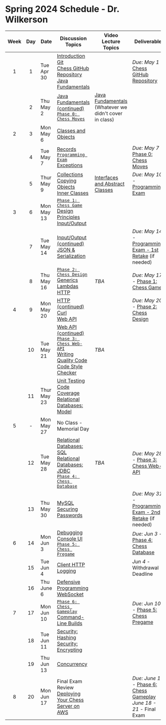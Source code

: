 # Spring 2024 Schedule - Dr. Wilkerson

| Week | Day | Date       | Discussion Topics                                                | Video Lecture Topics            | Deliverable                              |
| :--: | :-: | ---------- | ----------------------------------------------------------------- | ------------------------------- | ---------------------------------------- |
|  1   |  1  | Tue Apr 30  | [Introduction](https://github.com/softwareconstruction240/softwareconstruction/blob/main/instruction/introduction/introduction.md)<br /> [Git](https://github.com/softwareconstruction240/softwareconstruction/blob/main/instruction/git/git.md)<br /> [Chess GitHub Repository](https://github.com/softwareconstruction240/softwareconstruction/blob/main/chess/chess-github-repository/chess-github-repository.md)<br />[Java Fundamentals](https://github.com/softwareconstruction240/softwareconstruction/blob/main/instruction/java-fundamentals/java-fundamentals.md) |                                 | _Due: May 1_ - [Chess GitHub Repository](https://github.com/softwareconstruction240/softwareconstruction/blob/main/chess/chess-github-repository/chess-github-repository.md) |
|      |  2  | Thu May 2 | [Java Fundamentals (continued)](https://github.com/softwareconstruction240/softwareconstruction/blob/main/instruction/java-fundamentals/java-fundamentals.md)<br/> [`Phase 0: Chess Moves`](https://github.com/softwareconstruction240/softwareconstruction/blob/main/chess/0-chess-moves/chess-moves.md) | [Java Fundamentals](https://github.com/softwareconstruction240/softwareconstruction/blob/main/instruction/java-fundamentals/java-fundamentals.md)<br />(Whatever we didn't cover in class) | |
|  2   |  3  | Mon May 6 | [Classes and Objects](https://github.com/softwareconstruction240/softwareconstruction/blob/main/instruction/classes-and-objects/classes-and-objects.md) | | |
|      |  4  | Tue May 7 | [Records](https://github.com/softwareconstruction240/softwareconstruction/blob/main/instruction/records/records.md)<br /> [`Programming Exam`](https://byu.instructure.com/courses/24410/assignments) <br /> [Exceptions](https://github.com/softwareconstruction240/softwareconstruction/blob/main/instruction/exceptions/exceptions.md) | | _Due: May 7_ - [Phase 0: Chess Moves](https://github.com/softwareconstruction240/softwareconstruction/blob/main/chess/0-chess-moves/chess-moves.md) |
|      |  5  | Thur May 9 | [Collections](https://github.com/softwareconstruction240/softwareconstruction/blob/main/instruction/collections/collections.md)<br/> [Copying Objects](https://github.com/softwareconstruction240/softwareconstruction/blob/main/instruction/copying-objects/copying-objects.md)<br />[Inner Classes](https://github.com/softwareconstruction240/softwareconstruction/blob/main/instruction/inner-classes/inner-classes.md) | [Interfaces and Abstract Classes](https://github.com/softwareconstruction240/softwareconstruction/blob/main/instruction/interfaces-abstract-classes/interfaces-and-abstract-classes.md) | _Due: May 10_ - [Programming Exam](https://byu.instructure.com/courses/26141/assignments) |
|  3   |  6  | Mon May 13 | [`Phase 1: Chess Game`](https://github.com/softwareconstruction240/softwareconstruction/blob/main/chess/1-chess-game/chess-game.md)<br /> [Design Principles](https://github.com/softwareconstruction240/softwareconstruction/blob/main/instruction/design-principles/design-principles.md)<br />[Input/Output](https://github.com/softwareconstruction240/softwareconstruction/blob/main/instruction/io/io.md) | | |
|      |  7  | Tue May 14 | [Input/Output (continued)](https://github.com/softwareconstruction240/softwareconstruction/blob/main/instruction/io/io.md)<br />[JSON & Serialization](https://github.com/softwareconstruction240/softwareconstruction/blob/main/instruction/json/json.md) | | _Due: May 14_ - [Programming Exam - 1st Retake](https://byu.instructure.com/courses/26141/assignments) (if needed) |
|      |  8  | Thu May 16  | [`Phase 2: Chess Design`](https://github.com/softwareconstruction240/softwareconstruction/blob/main/chess/2-server-design/server-design.md)<br />[Generics](https://github.com/softwareconstruction240/softwareconstruction/blob/main/instruction/generics/generics.md)<br/>[Lambdas](https://github.com/softwareconstruction240/softwareconstruction/blob/main/instruction/lambdas/lambdas.md)<br />[HTTP](https://github.com/softwareconstruction240/softwareconstruction/blob/main/instruction/http/http.md) | _TBA_ | _Due: May 17_ - [Phase 1: Chess Game](https://github.com/softwareconstruction240/softwareconstruction/blob/main/chess/1-chess-game/chess-game.md) |
|  4   |  9  | Mon May 20  | [HTTP (continued)](https://github.com/softwareconstruction240/softwareconstruction/blob/main/instruction/http/http.md)<br /> [Curl](https://github.com/softwareconstruction240/softwareconstruction/blob/main/instruction/curl/curl.md)<br />[Web API](https://github.com/softwareconstruction240/softwareconstruction/blob/main/instruction/web-api/web-api.md) | | _Due: May 20_ - [Phase 2: Chess Design](https://github.com/softwareconstruction240/softwareconstruction/blob/main/chess/2-server-design/server-design.md) |
|      | 10  | Tue May 21  | [Web API (continued)](https://github.com/softwareconstruction240/softwareconstruction/blob/main/instruction/web-api/web-api.md)<br />[`Phase 3: Chess Web-API`](https://github.com/softwareconstruction240/softwareconstruction/blob/main/chess/3-web-api/web-api.md)<br />[Writing Quality Code](https://github.com/softwareconstruction240/softwareconstruction/blob/main/instruction/quality-code/quality-code.md)<br /> [Code Style Checker](https://github.com/softwareconstruction240/softwareconstruction/blob/main/instruction/style-checker/style-checker.md) | _TBA_ | |
|      | 11  | Thur May 23 | [Unit Testing](https://github.com/softwareconstruction240/softwareconstruction/blob/main/instruction/unit-testing/unit-testing.md)<br /> [Code Coverage](https://github.com/softwareconstruction240/softwareconstruction/blob/main/instruction/code-coverage/code-coverage.md)<br />[Relational Databases: Model](https://github.com/softwareconstruction240/softwareconstruction/blob/main/instruction/db-model/db-model.md) | | |
|  5   | -   | Mon May 27 | No Class - Memorial Day | | |
|      | 12  | Tue May 28 | [Relational Databases: SQL](https://github.com/softwareconstruction240/softwareconstruction/blob/main/instruction/db-sql/db-sql.md)<br />[Relational Databases: JDBC](https://github.com/softwareconstruction240/softwareconstruction/blob/main/instruction/db-jdbc/db-jdbc.md)<br/> [`Phase 4: Chess Database`](https://github.com/softwareconstruction240/softwareconstruction/blob/main/chess/4-database/database.md)  | _TBA_ | _Due: May 28_ - [Phase 3: Chess Web-API](https://github.com/softwareconstruction240/softwareconstruction/blob/main/chess/3-web-api/web-api.md) |
|      | 13  | Thu May 30 | [MySQL](https://github.com/softwareconstruction240/softwareconstruction/blob/main/instruction/mysql/mysql.md)<br />[Securing Passwords](https://github.com/softwareconstruction240/softwareconstruction/blob/main/instruction/securing-passwords/securing-passwords.md) | | _Due: May 31_ - [Programming Exam - 2nd Retake](https://byu.instructure.com/courses/26141/assignments) (if needed) |
|  6   | 14  | Mon Jun 3  | [Debugging](https://github.com/softwareconstruction240/softwareconstruction/blob/main/instruction/debugging/debugging.md)<br />[Console UI](https://github.com/softwareconstruction240/softwareconstruction/blob/main/instruction/console-ui/console-ui.md)<br/> [`Phase 5: Chess Pregame`](https://github.com/softwareconstruction240/softwareconstruction/blob/main/chess/5-pregame/pregame.md) | | _Due: Jun 3_ - [Phase 4: Chess Database](https://github.com/softwareconstruction240/softwareconstruction/blob/main/chess/4-database/database.md) |
|      | 15  | Tue Jun 4 | [Client HTTP](https://github.com/softwareconstruction240/softwareconstruction/blob/main/instruction/web-api/web-api.md)<br /> [Logging](https://github.com/softwareconstruction240/softwareconstruction/blob/main/instruction/logging/logging.md) | | _Jun 4_ - Withdrawal Deadline |
|      | 16  | Thu June 6  | [Defensive Programming](https://github.com/softwareconstruction240/softwareconstruction/blob/main/instruction/defensive-programming/defensive-programming.md)<br /> [WebSocket](https://github.com/softwareconstruction240/softwareconstruction/blob/main/instruction/websocket/websocket.md) | | |
|  7   | 17  | Mon Jun 10  | [`Phase 6: Chess Gameplay`](https://github.com/softwareconstruction240/softwareconstruction/blob/main/chess/6-gameplay/gameplay.md)<br /> [Command-Line Builds](https://github.com/softwareconstruction240/softwareconstruction/blob/main/instruction/command-line-builds/command-line-builds.md) | | _Due: Jun 10_ - [Phase 5: Chess Pregame](https://github.com/softwareconstruction240/softwareconstruction/blob/main/chess/5-pregame/pregame.md) |
|      | 18  | Tue Jun 11 | [Security: Hashing](https://github.com/softwareconstruction240/softwareconstruction/blob/main/instruction/computer-security/computer-security.md)<br />[Security: Encrypting](https://github.com/softwareconstruction240/softwareconstruction/blob/main/instruction/computer-security/computer-security.md) | | |
|      | 19  | Thu Jun 13 | [Concurrency](https://github.com/softwareconstruction240/softwareconstruction/blob/main/instruction/concurrency/concurrency.md) | | |
|  8   | 20  | Mon Jun 17 | Final Exam Review<br />[Deploying Your Chess Server on AWS](https://github.com/softwareconstruction240/softwareconstruction/blob/main/instruction/aws-chess-server/aws-chess-server.md) | | _Due: June 17_ - [Phase 6: Chess Gameplay](https://github.com/softwareconstruction240/softwareconstruction/blob/main/chess/6-gameplay/gameplay.md)<br />_June 18 - 21_ - Final Exam |

